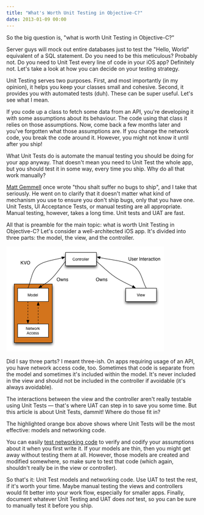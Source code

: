 ```yaml
---
title: "What's Worth Unit Testing in Objective-C?"
date: 2013-01-09 00:00
---
```


<import><p>So the big question is, "what is worth Unit Testing in Objective-C?"</p>

<p>Server guys will mock out entire databases just to test the "Hello, World" equivalent of a SQL statement. Do you need to be this meticulous? Probably not. Do you need to Unit Test every line of code in your iOS app? Definitely not. Let's take a look at how you can decide on your testing strategy.</p>

<p>Unit Testing serves two purposes. First, and most importantly (in my opinion), it helps you keep your classes small and cohesive. Second, it provides you with automated tests (duh). These can be super useful. Let's see what I mean.</p>

<p>If you code up a class to fetch some data from an API, you're developing it with some assumptions about its behaviour. The code using that class it relies on those assumptions. Now, come back a few months later and you've forgotten what those assumptions are. If you change the network code, you break the code around it. However, you might not know it until after you ship!</p>

<p>What Unit Tests do is automate the manual testing you should be doing for your app anyway. That doesn't mean you need to Unit Test the whole app, but you should test it in some way, every time you ship. Why do all that work manually?</p>

<p><a href="http://mattgemmell.com/2012/05/24/api-design/">Matt Gemmell</a> once wrote "thou shalt suffer no bugs to ship", and I take that seriously. He went on to clarify that it doesn't matter what kind of mechanism you use to ensure you don't ship bugs, only that you have one. Unit Tests, UI Acceptance Tests, or manual testing are all appropriate. Manual testing, however, takes a long time. Unit tests and UAT are fast.</p>

<p>All that is preamble for the main topic: what is worth Unit Testing in Objective-C? Let's consider a well-architected iOS app. It's divided into three parts: the model, the view, and the controller.</p>
<img src="/img/import/blog/whats-worth-unit-testing-in-objective-c/426D1328D1E744999A88979FAF12C2C2.png" class="img-responsive"><p>Did I say three parts? I meant three-ish. On apps requiring usage of an API, you have network access code, too. Sometimes that code is separate from the model and sometimes it's included within the model. It's never included in the view and should not be included in the controller if avoidable (it's always avoidable). </p>

<p>The interactions between the view and the controller aren't really testable using Unit Tests — that's where UAT can step in to save you some time. But this article is about Unit Tests, dammit! Where do those fit in?</p>

<p>The highlighted orange box above shows where Unit Tests will be the most effective: models and networking code.</p>

<p>You can easily <a href="http://ashfurrow.com/blog/your-first-objective-c-unit-test">test networking code</a> to verify and codify your assumptions about it when you first write it. If your models are thin, then you might get away without testing them at all. However, those models are created and modified somewhere, so make sure to test that code (which again, shouldn't really be in the view or controller).</p>

<p>So that's it: Unit Test models and networking code. Use UAT to test the rest, if it's worth your time. Maybe manual testing the views and controllers would fit better into your work flow, especially for smaller apps. Finally, document whatever Unit Testing and UAT does <em>not</em> test, so you can be sure to manually test it before you ship.</p></import>

<!-- more -->

